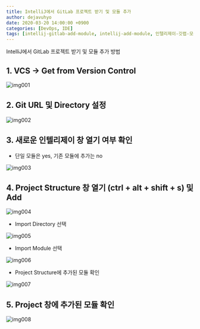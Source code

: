 ```yaml
---
title: IntelliJ에서 GitLab 프로젝트 받기 및 모듈 추가
author: dejavuhyo
date: 2020-03-20 14:00:00 +0900
categories: [DevOps, IDE]
tags: [intellij-gitlab-add-module, intellij-add-module, 인텔리제이-깃랩-모듈-추가, 인텔리제이-모듈-추가, 깃랩-받기, 깃랩-겟]
---
```


IntelliJ에서 GitLab 프로젝트 받기 및 모듈 추가 방법

## 1. VCS → Get from Version Control

![img001](/assets/img/2020-03-20-intellij-gitlab-add-module/img001.png)

## 2. Git URL 및 Directory 설정

![img002](/assets/img/2020-03-20-intellij-gitlab-add-module/img002.png)

## 3. 새로운 인텔리제이 창 열기 여부 확인

* 단일 모듈은 yes, 기존 모듈에 추가는 no

![img003](/assets/img/2020-03-20-intellij-gitlab-add-module/img003.png)

## 4. Project Structure 창 열기 (ctrl + alt + shift + s) 및 Add

![img004](/assets/img/2020-03-20-intellij-gitlab-add-module/img004.png)

* Import Directory 선택

![img005](/assets/img/2020-03-20-intellij-gitlab-add-module/img005.png)

* Import Module 선택

![img006](/assets/img/2020-03-20-intellij-gitlab-add-module/img006.png)

* Project Structure에 추가된 모듈 확인

![img007](/assets/img/2020-03-20-intellij-gitlab-add-module/img007.png)

## 5. Project 창에 추가된 모듈 확인

![img008](/assets/img/2020-03-20-intellij-gitlab-add-module/img008.png)
